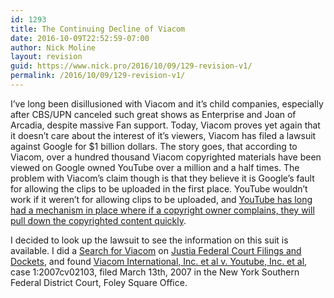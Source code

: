 ```yaml
---
id: 1293
title: The Continuing Decline of Viacom
date: 2016-10-09T22:52:59-07:00
author: Nick Moline
layout: revision
guid: https://www.nick.pro/2016/10/09/129-revision-v1/
permalink: /2016/10/09/129-revision-v1/
---
```

I&#8217;ve long been disillusioned with Viacom and it&#8217;s child companies, especially after CBS/UPN canceled such great shows as Enterprise and Joan of Arcadia, despite massive Fan support. Today, Viacom proves yet again that it doesn&#8217;t care about the interest of it&#8217;s viewers, <span class="removed_link" title="http://www.forbes.com/feeds/ap/2007/03/13/ap3513198.html">Viacom has filed a lawsuit against Google for $1 billion dollars</span>. The story goes, that according to Viacom, over a hundred thousand Viacom copyrighted materials have been viewed on Google owned YouTube over a million and a half times. The problem with Viacom&#8217;s claim though is that they believe it is Google&#8217;s fault for allowing the clips to be uploaded in the first place. YouTube wouldn&#8217;t work if it weren&#8217;t for allowing clips to be uploaded, and <a href="http://www.google.com/support/youtube/bin/answer.py?answer=58127" target="_blank">YouTube has long had a mechanism in place where if a copyright owner complains, they will pull down the copyrighted content quickly</a>.  
<!--more-->

  
I decided to look up the lawsuit to see the information on this suit is available. I did a <a href="http://dockets.justia.com/search?query=Viacom" target="_blank">Search for Viacom</a> on <a href="http://dockets.justia.com/" target="_blank">Justia Federal Court Filings and Dockets</a>, and found <a href="http://dockets.justia.com/docket/court-nysdce/case_no-1:2007cv02103/case_id-302164/" target="_blank">Viacom International, Inc. et al v. Youtube, Inc. et al</a>, case 1:2007cv02103, filed March 13th, 2007 in the New York Southern Federal District Court, Foley Square Office.